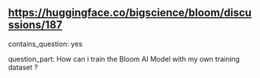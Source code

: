 ## https://huggingface.co/bigscience/bloom/discussions/187

contains_question: yes

question_part: How can i train the Bloom AI Model with my own training dataset ?
